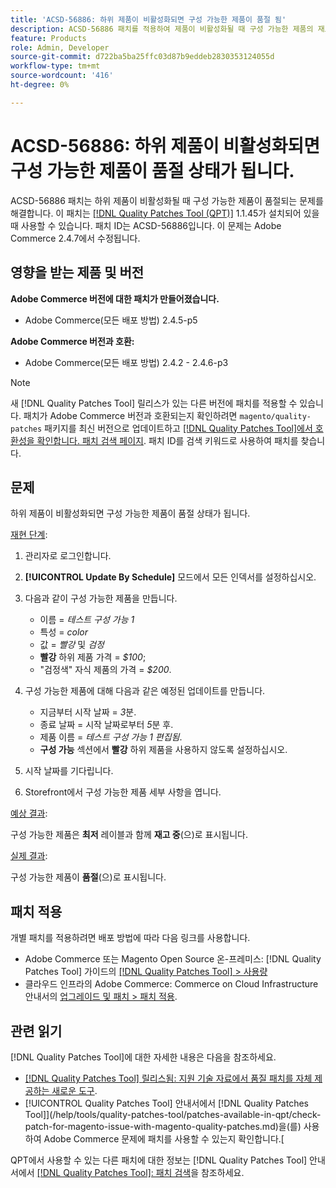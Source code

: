 ```yaml
---
title: 'ACSD-56886: 하위 제품이 비활성화되면 구성 가능한 제품이 품절 됨'
description: ACSD-56886 패치를 적용하여 제품이 비활성화될 때 구성 가능한 제품의 재고가 부족해지는 Adobe Commerce 문제를 해결합니다.
feature: Products
role: Admin, Developer
source-git-commit: d722ba5ba25ffc03d87b9eddeb2830353124055d
workflow-type: tm+mt
source-wordcount: '416'
ht-degree: 0%

---
```


# ACSD-56886: 하위 제품이 비활성화되면 구성 가능한 제품이 품절 상태가 됩니다.

ACSD-56886 패치는 하위 제품이 비활성화될 때 구성 가능한 제품이 품절되는 문제를 해결합니다. 이 패치는 [[!DNL Quality Patches Tool (QPT)]](https://experienceleague.adobe.com/en/docs/commerce-knowledge-base/kb/announcements/commerce-announcements/magento-quality-patches-released-new-tool-to-self-serve-quality-patches) 1.1.45가 설치되어 있을 때 사용할 수 있습니다. 패치 ID는 ACSD-56886입니다. 이 문제는 Adobe Commerce 2.4.7에서 수정됩니다.

## 영향을 받는 제품 및 버전

**Adobe Commerce 버전에 대한 패치가 만들어졌습니다.**

* Adobe Commerce(모든 배포 방법) 2.4.5-p5

**Adobe Commerce 버전과 호환:**

* Adobe Commerce(모든 배포 방법) 2.4.2 - 2.4.6-p3

>[!NOTE]
>
>새 [!DNL Quality Patches Tool] 릴리스가 있는 다른 버전에 패치를 적용할 수 있습니다. 패치가 Adobe Commerce 버전과 호환되는지 확인하려면 `magento/quality-patches` 패키지를 최신 버전으로 업데이트하고 [[!DNL Quality Patches Tool]에서 호환성을 확인합니다. 패치 검색 페이지](https://experienceleague.adobe.com/tools/commerce-quality-patches/index.html). 패치 ID를 검색 키워드로 사용하여 패치를 찾습니다.

## 문제

하위 제품이 비활성화되면 구성 가능한 제품이 품절 상태가 됩니다.

<u>재현 단계</u>:

1. 관리자로 로그인합니다.
1. **[!UICONTROL Update By Schedule]** 모드에서 모든 인덱서를 설정하십시오.
1. 다음과 같이 구성 가능한 제품을 만듭니다.

   * 이름 = *테스트 구성 가능 1*
   * 특성 = *color*
   * 값 = *빨강* 및 *검정*
   * **빨강** 하위 제품 가격 = *$100*;
   * &quot;검정색&quot; 자식 제품의 가격 = *$200*.

1. 구성 가능한 제품에 대해 다음과 같은 예정된 업데이트를 만듭니다.

   * 지금부터 시작 날짜 = *3*&#x200B;분.
   * 종료 날짜 = 시작 날짜로부터 *5*&#x200B;분 후.
   * 제품 이름 = *테스트 구성 가능 1 편집됨*.
   * **구성 가능** 섹션에서 **빨강** 하위 제품을 사용하지 않도록 설정하십시오.

1. 시작 날짜를 기다립니다.
1. Storefront에서 구성 가능한 제품 세부 사항을 엽니다.

<u>예상 결과</u>:

구성 가능한 제품은 **최저** 레이블과 함께 **재고 중**(으)로 표시됩니다.

<u>실제 결과</u>:

구성 가능한 제품이 **품절**(으)로 표시됩니다.

## 패치 적용

개별 패치를 적용하려면 배포 방법에 따라 다음 링크를 사용합니다.

* Adobe Commerce 또는 Magento Open Source 온-프레미스: [!DNL Quality Patches Tool] 가이드의 [[!DNL Quality Patches Tool] > 사용량](https://experienceleague.adobe.com/docs/commerce-operations/tools/quality-patches-tool/usage.html)
* 클라우드 인프라의 Adobe Commerce: Commerce on Cloud Infrastructure 안내서의 [업그레이드 및 패치 > 패치 적용](https://experienceleague.adobe.com/docs/commerce-cloud-service/user-guide/develop/upgrade/apply-patches.html).

## 관련 읽기

[!DNL Quality Patches Tool]에 대한 자세한 내용은 다음을 참조하세요.

* [[!DNL Quality Patches Tool] 릴리스됨: 지원 기술 자료에서 품질 패치를 자체 제공하는 새로운 도구](https://experienceleague.adobe.com/en/docs/commerce-knowledge-base/kb/announcements/commerce-announcements/magento-quality-patches-released-new-tool-to-self-serve-quality-patches).
* [!UICONTROL Quality Patches Tool] 안내서에서  [!DNL Quality Patches Tool]](/help/tools/quality-patches-tool/patches-available-in-qpt/check-patch-for-magento-issue-with-magento-quality-patches.md)을(를) 사용하여 Adobe Commerce 문제에 패치를 사용할 수 있는지 확인합니다.[


QPT에서 사용할 수 있는 다른 패치에 대한 정보는 [!DNL Quality Patches Tool] 안내서에서 [[!DNL Quality Patches Tool]: 패치 검색](https://experienceleague.adobe.com/tools/commerce-quality-patches/index.html)을 참조하세요.
